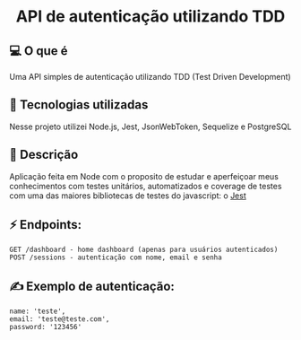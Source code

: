 <h1 align="center">
  API de autenticação utilizando TDD
</h1>


## 💻 O que é
  Uma API simples de autenticação utilizando TDD (Test Driven Development)
   

## 🔧 Tecnologias utilizadas
  Nesse projeto utilizei Node.js, Jest, JsonWebToken, Sequelize e PostgreSQL
   

## 🔖 Descrição
  Aplicação feita em Node com o proposito de estudar e aperfeiçoar meus conhecimentos com testes unitários, automatizados e coverage de testes com uma das maiores bibliotecas de testes do javascript: o [Jest](https://jestjs.io/pt-BR/)
  

## ⚡️ Endpoints:

	GET /dashboard - home dashboard (apenas para usuários autenticados)
  	POST /sessions - autenticação com nome, email e senha
  
## ✍️ Exemplo de autenticação:
	name: 'teste',
	email: 'teste@teste.com',
	password: '123456'
